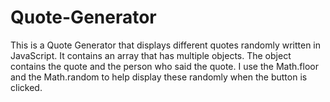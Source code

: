 # Quote-Generator
This is a Quote Generator that displays different quotes randomly written in JavaScript.
It contains an array that has multiple objects. 
The object contains the quote and the person who said the quote.
I use the Math.floor and the Math.random to help display these randomly when the button is clicked.
